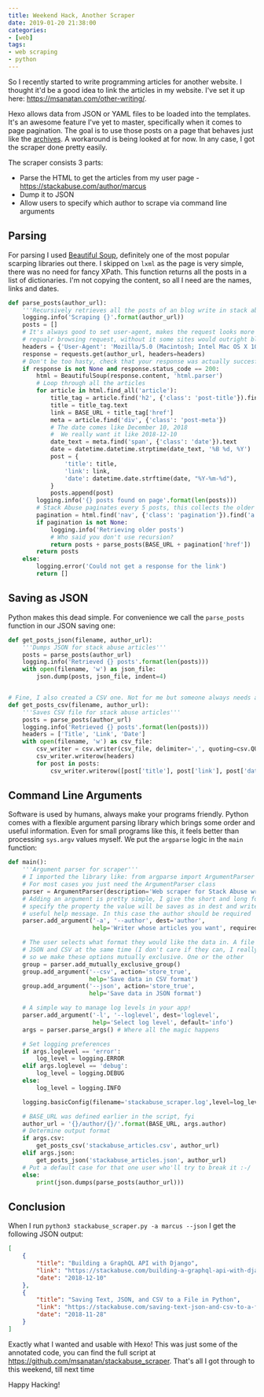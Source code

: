```yaml
---
title: Weekend Hack, Another Scraper
date: 2019-01-20 21:38:00
categories:
- [web]
tags:
- web scraping
- python
---
```


So I recently started to write programming articles for another website. I thought it'd be a good idea to link the articles in my website. I've set it up here: <https://msanatan.com/other-writing/>.

Hexo allows data from JSON or YAML files to be loaded into the templates. It's an awesome feature I've yet to master, specifically when it comes to page pagination. The goal is to use those posts on a page that behaves just like the [archives](https://msanatan.com/archives/). A workaround is being looked at for now. In any case, I got the scraper done pretty easily.

The scraper consists 3 parts:

* Parse the HTML to get the articles from my user page \- <https://stackabuse.com/author/marcus>
* Dump it to JSON
* Allow users to specify which author to scrape via command line arguments

## Parsing

For parsing I used [Beautiful Soup](https://www.crummy.com/software/BeautifulSoup/), definitely one of the most popular scarping libraries out there. I skipped on `lxml` as the page is very simple, there was no need for fancy XPath. This function returns all the posts in a list of dictionaries. I'm not copying the content, so all I need are the names, links and dates.

```python
def parse_posts(author_url):
    '''Recursively retrieves all the posts of an blog write in stack abuse'''
    logging.info('Scraping {}'.format(author_url))
    posts = []
    # It's always good to set user-agent, makes the request looks more like a
    # regualr browsing request, without it some sites would outright block you
    headers = {'User-Agent': 'Mozilla/5.0 (Macintosh; Intel Mac OS X 10_14_1) AppleWebKit/537.36 (KHTML, like Gecko) Chrome/35.0.1916.47 Safari/537.36'}
    response = requests.get(author_url, headers=headers)
    # Don't be too hasty, check that your response was actually succesful
    if response is not None and response.status_code == 200:
        html = BeautifulSoup(response.content, 'html.parser')
        # Loop through all the articles
        for article in html.find_all('article'):
            title_tag = article.find('h2', {'class': 'post-title'}).find('a')
            title = title_tag.text
            link = BASE_URL + title_tag['href']
            meta = article.find('div', {'class': 'post-meta'})
            # The date comes like December 10, 2018
            #  We really want it like 2018-12-10
            date_text = meta.find('span', {'class': 'date'}).text
            date = datetime.datetime.strptime(date_text, '%B %d, %Y')
            post = {
                'title': title,
                'link': link,
                'date': datetime.date.strftime(date, "%Y-%m-%d"),
            }
            posts.append(post)
        logging.info('{} posts found on page'.format(len(posts)))
        # Stack Abuse paginates every 5 posts, this collects the older ones
        pagination = html.find('nav', {'class': 'pagination'}).find('a', {'class': 'older-posts'})
        if pagination is not None:
            logging.info('Retrieving older posts')
            # Who said you don't use recursion?
            return posts + parse_posts(BASE_URL + pagination['href'])
        return posts
    else:
        logging.error('Could not get a response for the link')
        return []
```

## Saving as JSON

Python makes this dead simple. For convenience we call the `parse_posts` function in our JSON saving one:

```python
def get_posts_json(filename, author_url):
    '''Dumps JSON for stack abuse articles'''
    posts = parse_posts(author_url)
    logging.info('Retrieved {} posts'.format(len(posts)))
    with open(filename, 'w') as json_file:
        json.dump(posts, json_file, indent=4)


# Fine, I also created a CSV one. Not for me but someone always needs a CSV copy
def get_posts_csv(filename, author_url):
    '''Saves CSV file for stack abuse articles'''
    posts = parse_posts(author_url)
    logging.info('Retrieved {} posts'.format(len(posts)))
    headers = ['Title', 'Link', 'Date']
    with open(filename, 'w') as csv_file:
        csv_writer = csv.writer(csv_file, delimiter=',', quoting=csv.QUOTE_ALL)
        csv_writer.writerow(headers)
        for post in posts:
            csv_writer.writerow([post['title'], post['link'], post['date']])
```

## Command Line Arguments

Software is used by humans, always make your programs friendly. Python comes with a flexible argument parsing library which brings some order and useful information. Even for small programs like this, it feels better than processing `sys.argv` values myself. We put the `argparse` logic in the `main` function:

```python
def main():
    '''Argument parser for scraper'''
    # I imported the library like: from argparse import ArgumentParser
    # For most cases you just need the ArgumentParser class
    parser = ArgumentParser(description='Web scraper for Stack Abuse writers')
    # Adding an argument is pretty simple, I give the short and long forms,
    # specify the property the value will be saves as in dest and write a
    # useful help message. In this case the author should be required
    parser.add_argument('-a', '--author', dest='author',
                        help='Writer whose articles you want', required=True)

    # The user selects what format they would like the data in. A file can't be
    # JSON and CSV at the same time (I don't care if they can, I really don't)
    # so we make these options mutually exclusive. One or the other
    group = parser.add_mutually_exclusive_group()
    group.add_argument('--csv', action='store_true',
                       help='Save data in CSV format')
    group.add_argument('--json', action='store_true',
                       help='Save data in JSON format')

    # A simple way to manage log levels in your app!
    parser.add_argument('-l', '--loglevel', dest='loglevel',
                        help='Select log level', default='info')
    args = parser.parse_args() # Where all the magic happens

    # Set logging preferences
    if args.loglevel == 'error':
        log_level = logging.ERROR
    elif args.loglevel == 'debug':
        log_level = logging.DEBUG
    else:
        log_level = logging.INFO

    logging.basicConfig(filename='stackabuse_scraper.log',level=log_level)

    # BASE_URL was defined earlier in the script, fyi
    author_url = '{}/author/{}/'.format(BASE_URL, args.author)
    # Determine output format
    if args.csv:
        get_posts_csv('stackabuse_articles.csv', author_url)
    elif args.json:
        get_posts_json('stackabuse_articles.json', author_url)
    # Put a default case for that one user who'll try to break it :-/
    else:
        print(json.dumps(parse_posts(author_url)))
```

## Conclusion

When I run `python3 stackabuse_scraper.py -a marcus --json` I get the following JSON output:

```json
[
    {
        "title": "Building a GraphQL API with Django",
        "link": "https://stackabuse.com/building-a-graphql-api-with-django/",
        "date": "2018-12-10"
    },
    {
        "title": "Saving Text, JSON, and CSV to a File in Python",
        "link": "https://stackabuse.com/saving-text-json-and-csv-to-a-file-in-python/",
        "date": "2018-11-28"
    }
]
```

Exactly what I wanted and usable with Hexo! This was just some of the annotated code, you can find the full script at <https://github.com/msanatan/stackabuse_scraper>. That's all I got through to this weekend, till next time

Happy Hacking!
